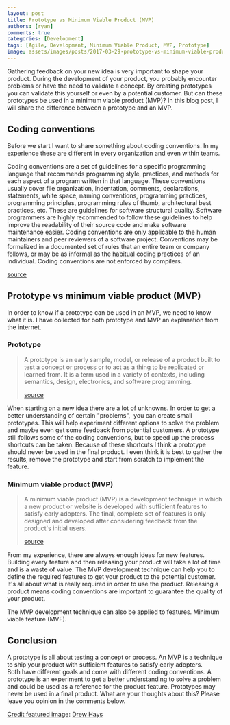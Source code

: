```yaml
---
layout: post
title: Prototype vs Minimum Viable Product (MVP)
authors: [ryan]
comments: true
categories: [Development]
tags: [Agile, Development, Minimum Viable Product, MVP, Prototype]
image: assets/images/posts/2017-03-29-prototype-vs-minimum-viable-product-mvp/prototype-vs-minimum-viable-product-feature-image.png
---
```

Gathering feedback on your new idea is very important to shape your product. During the development of your product, you probably encounter problems or have the need to validate a concept. By creating prototypes you can validate this yourself or even by a potential customer. But can these prototypes be used in a minimum viable product (MVP)? In this blog post, I will share the difference between a prototype and an MVP.
<h2>Coding conventions</h2>
Before we start I want to share something about coding conventions. In my experience these are different in every organization and even within teams.

Coding conventions are a set of guidelines for a specific programming language that recommends programming style, practices, and methods for each aspect of a program written in that language. These conventions usually cover file organization, indentation, comments, declarations, statements, white space, naming conventions, programming practices, programming principles, programming rules of thumb, architectural best practices, etc. These are guidelines for software structural quality. Software programmers are highly recommended to follow these guidelines to help improve the readability of their source code and make software maintenance easier. Coding conventions are only applicable to the human maintainers and peer reviewers of a software project. Conventions may be formalized in a documented set of rules that an entire team or company follows, or may be as informal as the habitual coding practices of an individual. Coding conventions are not enforced by compilers.

<a href="https://en.wikipedia.org/wiki/Coding_conventions">source</a>
<h2>Prototype vs minimum viable product (MVP)</h2>
In order to know if a prototype can be used in an MVP, we need to know what it is. I have collected for both prototype and MVP an explanation from the internet.
<h3>Prototype</h3>
<blockquote>A prototype is an early sample, model, or release of a product built to test a concept or process or to act as a thing to be replicated or learned from. It is a term used in a variety of contexts, including semantics, design, electronics, and software programming.

<a href="https://en.wikipedia.org/wiki/Prototype">source</a></blockquote>
When starting on a new idea there are a lot of unknowns. In order to get a better understanding of certain "problems",  you can create small prototypes. This will help experiment different options to solve the problem and maybe even get some feedback from potential customers. A prototype still follows some of the coding conventions, but to speed up the process shortcuts can be taken. Because of these shortcuts I think a prototype should never be used in the final product. I even think it is best to gather the results, remove the prototype and start from scratch to implement the feature.
<h3>Minimum viable product (MVP)</h3>
<blockquote>A minimum viable product (MVP) is a development technique in which a new product or website is developed with sufficient features to satisfy early adopters. The final, complete set of features is only designed and developed after considering feedback from the product's initial users.

<a href="https://www.techopedia.com/definition/27809/minimum-viable-product-mvp">source</a></blockquote>
From my experience, there are always enough ideas for new features. Building every feature and then releasing your product will take a lot of time and is a waste of value. The MVP development technique can help you to define the required features to get your product to the potential customer. It's all about what is really required in order to use the product. Releasing a product means coding conventions are important to guarantee the quality of your product.

The MVP development technique can also be applied to features. Minimum viable feature (MVF).

<h2>Conclusion</h2>
A prototype is all about testing a concept or process. An MVP is a technique to ship your product with sufficient features to satisfy early adopters. Both have different goals and come with different coding conventions. A prototype is an experiment to get a better understanding to solve a problem and could be used as a reference for the product feature. Prototypes may never be used in a final product. What are your thoughts about this? Please leave you opinion in the comments below.

<span style="text-decoration: underline;">Credit featured image</span>: <a href="https://unsplash.com/search/lab?photo=tGYrlchfObE">Drew Hays</a>
